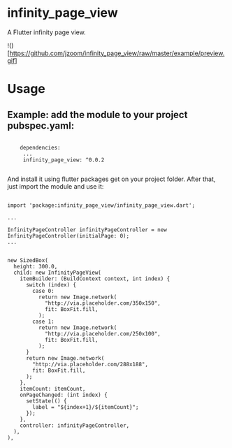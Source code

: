 # infinity_page_view
A Flutter infinity page view.


!()[https://github.com/jzoom/infinity_page_view/raw/master/example/preview.gif]


# Usage

 ## Example: add the module to your project pubspec.yaml:
 
```
    
    dependencies:
     ...
     infinity_page_view: ^0.0.2
    
```
 
And install it using flutter packages get on your project folder. After that, just import the module and use it:
 
 
 ```
 
 import 'package:infinity_page_view/infinity_page_view.dart';
 
 ...
 
 InfinityPageController infinityPageController = new InfinityPageController(initialPage: 0);
 ...
 
 
 new SizedBox(
   height: 300.0,
   child: new InfinityPageView(
     itemBuilder: (BuildContext context, int index) {
       switch (index) {
         case 0:
           return new Image.network(
             "http://via.placeholder.com/350x150",
             fit: BoxFit.fill,
           );
         case 1:
           return new Image.network(
             "http://via.placeholder.com/250x100",
             fit: BoxFit.fill,
           );
       }
       return new Image.network(
         "http://via.placeholder.com/288x188",
         fit: BoxFit.fill,
       );
     },
     itemCount: itemCount,
     onPageChanged: (int index) {
       setState(() {
         label = "${index+1}/${itemCount}";
       });
     },
     controller: infinityPageController,
   ),
 ),
```
